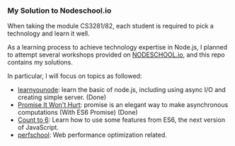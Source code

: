 ### My Solution to Nodeschool.io

When taking the module CS3281/82, each student is required to pick a technology and learn it well.

As a learning process to achieve technology expertise in Node.js, I planned to attempt several workshops provided on [NODESCHOOL.io](http://nodeschool.io/), and this repo contains my solutions.

In particular, I will focus on topics as followed:
* [learnyounode](https://github.com/workshopper/learnyounode): learn the basic of node.js, including using async I/O and creating simple server. (Done)
* [Promise It Won't Hurt](https://github.com/stevekane/promise-it-wont-hurt): promise is an elegant way to make asynchronous computations (With ES6 Promise) (Done)
* [Count to 6](https://github.com/bevacqua/perfschool): Learn how to use some features from ES6, the next version of JavaScript.
* [perfschool](https://github.com/bevacqua/perfschool): Web performance optimization related.
